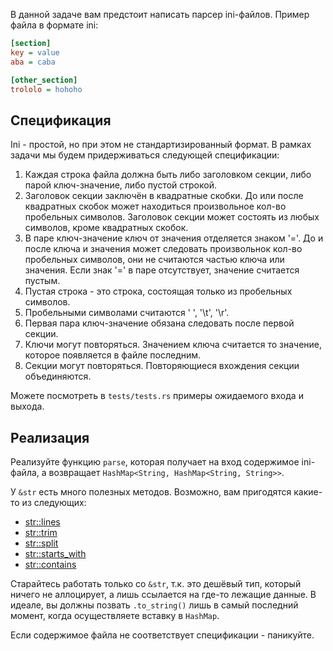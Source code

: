 В данной задаче вам предстоит написать парсер ini-файлов. Пример файла в формате ini:

```ini
[section]
key = value
aba = caba

[other_section]
trololo = hohoho
```

## Спецификация

Ini - простой, но при этом не стандартизированный формат. В рамках задачи мы будем придерживаться следующей спецификации:

1. Каждая строка файла должна быть либо заголовком секции, либо парой ключ-значение,
либо пустой строкой.
1. Заголовок секции заключён в квадратные скобки. До или после квадратных скобок может
находиться произвольное кол-во пробельных символов. Заголовок секции может состоять
из любых символов, кроме квадратных скобок.
1. В паре ключ-значение ключ от значения отделяется знаком '='. До и после ключа и
значения может следовать произвольнок кол-во пробельных символов, они не считаются
частью ключа или значения. Если знак '=' в паре отсутствует, значение считается пустым.
1. Пустая строка - это строка, состоящая только из пробельных символов.
1. Пробельными символами считаются ' ', '\t', '\r'.
1. Первая пара ключ-значение обязана следовать после первой секции.
1. Ключи могут повторяться. Значением ключа считается то значение, которое появляется
в файле последним.
1. Секции могут повторяться. Повторяющиеся вхождения секции объединяются.

Можете посмотреть в `tests/tests.rs` примеры ожидаемого входа и выхода.

## Реализация

Реализуйте функцию `parse`, которая получает на вход содержимое ini-файла, а возвращает
`HashMap<String, HashMap<String, String>>`.

У `&str` есть много полезных методов. Возможно, вам пригодятся какие-то из следующих:

* [str::lines](https://doc.rust-lang.org/std/primitive.str.html#method.lines)
* [str::trim](https://doc.rust-lang.org/std/primitive.str.html#method.trim)
* [str::split](https://doc.rust-lang.org/std/primitive.str.html#method.split)
* [str::starts_with](https://doc.rust-lang.org/std/primitive.str.html#method.starts_with)
* [str::contains](https://doc.rust-lang.org/std/primitive.str.html#method.contains)

Старайтесь работать только со `&str`, т.к. это дешёвый тип, который ничего не аллоцирует,
а лишь ссылается на где-то лежащие данные. В идеале, вы должны позвать `.to_string()` лишь
в самый последний момент, когда осуществляете вставку в `HashMap`.

Если содержимое файла не соответствует спецификации - паникуйте.